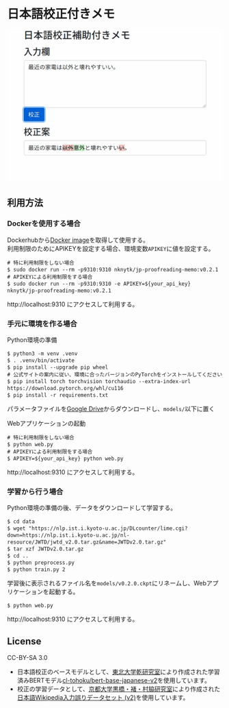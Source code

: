 # 日本語校正付きメモ

![](./demo.gif)

## 利用方法

### Dockerを使用する場合

Dockerhubから[Docker image](https://hub.docker.com/r/nknytk/jp-proofreading-memo)を取得して使用する。  
利用制限のためにAPIKEYを設定する場合、環境変数`APIKEY`に値を設定する。

```
# 特に利用制限をしない場合
$ sudo docker run --rm -p9310:9310 nknytk/jp-proofreading-memo:v0.2.1
# APIKEYによる利用制限をする場合
$ sudo docker run --rm -p9310:9310 -e APIKEY=${your_api_key} nknytk/jp-proofreading-memo:v0.2.1
```

http://localhost:9310 にアクセスして利用する。

### 手元に環境を作る場合

Python環境の準備

```
$ python3 -m venv .venv
$ . .venv/bin/activate
$ pip install --upgrade pip wheel
# 公式サイトの案内に従い、環境に合ったバージョンのPyTorchをインストールしてください
$ pip install torch torchvision torchaudio --extra-index-url https://download.pytorch.org/whl/cu116
$ pip install -r requirements.txt
```

パラメータファイルを[Google Drive](https://drive.google.com/file/d/1C6ciKX3wkWMBuaEIjAMKpZKs3m2Pmw3d/view?usp=sharing)からダウンロードし、`models/`以下に置く

Webアプリケーションの起動

```
# 特に利用制限をしない場合
$ python web.py
# APIKEYによる利用制限をする場合
$ APIKEY=${your_api_key} python web.py
```

http://localhost:9310 にアクセスして利用する。

### 学習から行う場合

Python環境の準備の後、データをダウンロードして学習する。

```
$ cd data
$ wget "https://nlp.ist.i.kyoto-u.ac.jp/DLcounter/lime.cgi?down=https://nlp.ist.i.kyoto-u.ac.jp/nl-resource/JWTD/jwtd_v2.0.tar.gz&name=JWTDv2.0.tar.gz"
$ tar xzf JWTDv2.0.tar.gz
$ cd ..
$ python preprocess.py
$ python train.py 2
```

学習後に表示されるファイル名を`models/v0.2.0.ckpt`にリネームし、Webアプリケーションを起動する。

```
$ python web.py
```

http://localhost:9310 にアクセスして利用する。

## License

CC-BY-SA 3.0

* 日本語校正のベースモデルとして、[東北大学乾研究室](https://www.nlp.ecei.tohoku.ac.jp/)により作成された学習済みBERTモデル[cl-tohoku/bert-base-japanese-v2](https://huggingface.co/cl-tohoku/bert-base-japanese-v2)を使用しています。
* 校正の学習データとして、[京都大学黒橋・褚・村脇研究室](https://nlp.ist.i.kyoto-u.ac.jp/)により作成された[日本語Wikipedia入力誤りデータセット (v2)](https://nlp.ist.i.kyoto-u.ac.jp/?%E6%97%A5%E6%9C%AC%E8%AA%9EWikipedia%E5%85%A5%E5%8A%9B%E8%AA%A4%E3%82%8A%E3%83%87%E3%83%BC%E3%82%BF%E3%82%BB%E3%83%83%E3%83%88)を使用しています。
